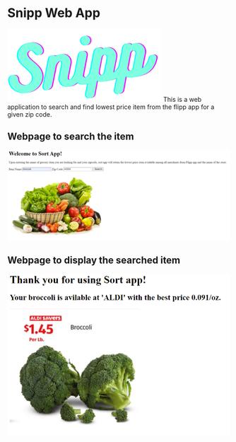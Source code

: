 # Snipp Web App
![](static/images/Snipp_logo.png)
This is a web application to search and find lowest price item from the 
flipp app for a given zip code.
## Webpage to search the item
![](static/images/webpage_snapshot_before.png)

## Webpage to display the searched item
![](static/images/webpage_snapshot_after.png) 
